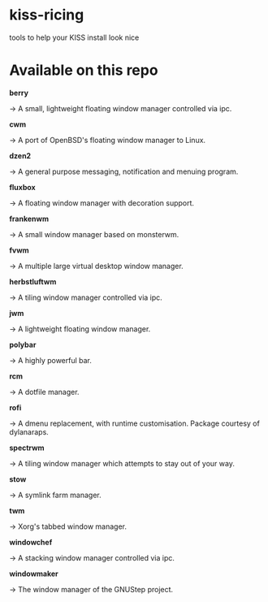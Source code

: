 # kiss-ricing
tools to help your KISS install look nice

# Available on this repo

**berry**

-> A small, lightweight floating window manager controlled via ipc.

**cwm**

-> A port of OpenBSD's floating window manager to Linux.

**dzen2**

-> A general purpose messaging, notification and menuing program.

**fluxbox**

-> A floating window manager with decoration support.

**frankenwm**

-> A small window manager based on monsterwm.

**fvwm**

-> A multiple large virtual desktop window manager.

**herbstluftwm**

-> A tiling window manager controlled via ipc.

**jwm**

-> A lightweight floating window manager.

**polybar**

-> A highly powerful bar.

**rcm**

-> A dotfile manager.

**rofi**

-> A dmenu replacement, with runtime customisation. Package courtesy of dylanaraps.

**spectrwm**

-> A tiling window manager which attempts to stay out of your way.

**stow**

-> A symlink farm manager.

**twm**

-> Xorg's tabbed window manager.

**windowchef**

-> A stacking window manager controlled via ipc.

**windowmaker**

-> The window manager of the GNUStep project.
